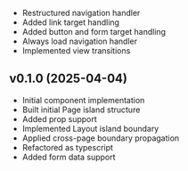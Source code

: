 * Restructured navigation handler
* Added link target handling
* Added button and form target handling
* Always load navigation handler
* Implemented view transitions

## v0.1.0 (2025-04-04)
* Initial component implementation
* Built initial Page island structure
* Added prop support
* Implemented Layout island boundary
* Applied cross-page boundary propagation
* Refactored as typescript
* Added form data support
